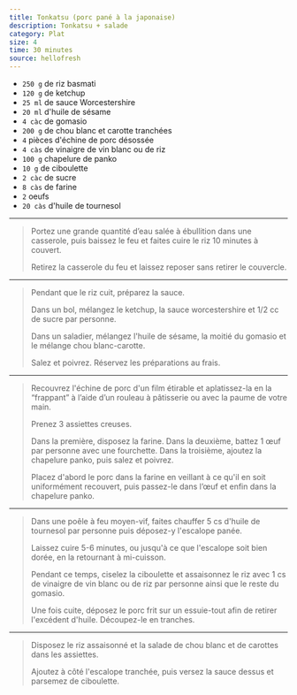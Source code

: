 ```yaml
---
title: Tonkatsu (porc pané à la japonaise)
description: Tonkatsu + salade
category: Plat
size: 4
time: 30 minutes
source: hellofresh
---
```


* `250 g` de riz basmati
* `120 g` de ketchup
* `25 ml` de sauce Worcestershire
* `20 ml` d'huile de sésame
* `4 càc` de gomasio
* `200 g` de chou blanc et carotte tranchées
* `4` pièces d'échine de porc désossée
* `4 càs` de vinaigre de vin blanc ou de riz
* `100 g` chapelure de panko
* `10 g` de ciboulette
* `2 càc` de sucre
* `8 càs` de farine
* `2` oeufs
* `20 càs` d'huile de tournesol

---

> Portez une grande quantité d’eau salée à ébullition dans une casserole, puis baissez le feu et faites cuire le riz 10 minutes à couvert.
>
> Retirez la casserole du feu et laissez reposer sans retirer le couvercle.

---

> Pendant que le riz cuit, préparez la sauce.
>
> Dans un bol, mélangez le ketchup, la sauce worcestershire et 1/2 cc de sucre par personne.
>
> Dans un saladier, mélangez l'huile de sésame, la moitié du gomasio et le mélange chou blanc-carotte.
>
> Salez et poivrez. Réservez les préparations au frais.

---

> Recouvrez l'échine de porc d'un film étirable et aplatissez-la en la “frappant” à l’aide d’un rouleau à pâtisserie ou avec la paume de votre main.
>
> Prenez 3 assiettes creuses.
>
> Dans la première, disposez la farine.
> Dans la deuxième, battez 1 œuf par personne avec une fourchette.
> Dans la troisième, ajoutez la chapelure panko, puis salez et poivrez.
>
> Placez d'abord le porc dans la farine en veillant à ce qu'il en soit uniformément recouvert, puis passez-le dans l’œuf et enfin dans la chapelure panko.

---

> Dans une poêle à feu moyen-vif, faites chauffer 5 cs d'huile de tournesol par personne puis déposez-y l'escalope panée. 
>
> Laissez cuire 5-6 minutes, ou jusqu'à ce que l'escalope soit bien dorée, en la retournant à mi-cuisson.
>
> Pendant ce temps, ciselez la ciboulette et assaisonnez le riz avec 1 cs de vinaigre de vin blanc ou de riz par personne ainsi que le reste du gomasio.
>
> Une fois cuite, déposez le porc frit sur un essuie-tout afin de retirer l'excédent d'huile. Découpez-le en tranches.

---

> Disposez le riz assaisonné et la salade de chou blanc et de carottes dans les assiettes.
>
> Ajoutez à côté l'escalope tranchée, puis versez la sauce dessus et parsemez de ciboulette.